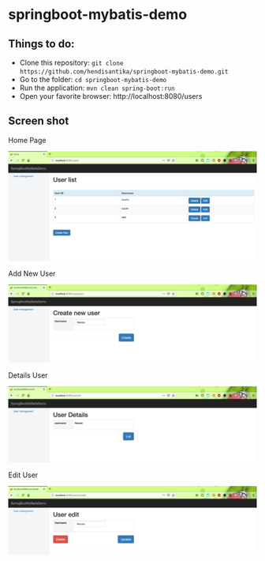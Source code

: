 # springboot-mybatis-demo

## Things to do:
* Clone this repository: `git clone https://github.com/hendisantika/springboot-mybatis-demo.git`
* Go to the folder: `cd springboot-mybatis-demo`
* Run the application: `mvn clean spring-boot:run`
* Open your favorite browser: http://localhost:8080/users

## Screen shot

Home Page

![Home Page](img/home.png "Home Page")

Add New User

![Add New User](img/new.png "Add New User")

Details User

![Details User](img/details.png "Details User")

Edit User

![Edit User](img/edit.png "Edit User")
